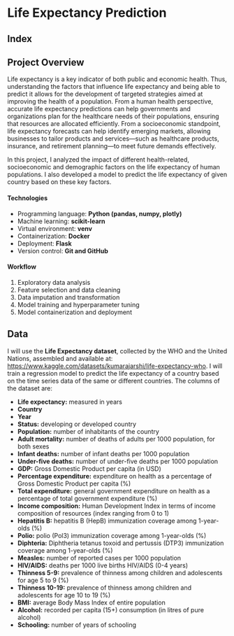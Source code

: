 # Life Expectancy Prediction

## Index


## Project Overview

Life expectancy is a key indicator of both public and economic health. Thus, understanding the factors that influence life expectancy and being able to predict it allows for the development of targeted strategies aimed at improving the health of a population. From a human health perspective, accurate life expectancy predictions can help governments and organizations plan for the healthcare needs of their populations, ensuring that resources are allocated efficiently. From a socioeconomic standpoint, life expectancy forecasts can help identify emerging markets, allowing businesses to tailor products and services&mdash;such as healthcare products, insurance, and retirement planning&mdash;to meet future demands effectively.

In this project, I analyzed the impact of different health-related, socioeconomic and demographic factors on the life expectancy of human populations. I also developed a model to predict the life expectancy of given country based on these key factors.

#### Technologies

* Programming language: **Python (pandas, numpy, plotly)**
* Machine learning: **scikit-learn**
* Virtual environment: **venv**
* Containerization: **Docker**
* Deployment: **Flask**
* Version control: **Git and GitHub**

#### Workflow

1. Exploratory data analysis
2. Feature selection and data cleaning
3. Data imputation and transformation
4. Model training and hyperparameter tuning
5. Model containerization and deployment

## Data

I will use the **Life Expectancy dataset**, collected by the WHO and the United Nations, assembled and available at: https://www.kaggle.com/datasets/kumarajarshi/life-expectancy-who. I will train a regression model to predict the life expectancy of a country based on the time series data of the same or different countries. The columns of the dataset are:

* **Life expectancy:** measured in years
* **Country**
* **Year**
* **Status:** developing or developed country
* **Population:** number of inhabitants of the country
* **Adult mortality:** number of deaths of adults per 1000 population, for both sexes
* **Infant deaths:** number of infant deaths per 1000 population
* **Under-five deaths:** number of under-five deaths per 1000 population
* **GDP:** Gross Domestic Product per capita (in USD)
* **Percentage expenditure:** expenditure on health as a percentage of Gross Domestic Product per capita (%)
* **Total expenditure:** general government expenditure on health as a percentage of total government expenditure (%)
* **Income composition:** Human Development Index in terms of income composition of resources (index ranging from 0 to 1)
* **Hepatitis B:** hepatitis B (HepB) immunization coverage among 1-year-olds (%)
* **Polio:** polio (Pol3) immunization coverage among 1-year-olds (%)
* **Diphteria:** Diphtheria tetanus toxoid and pertussis (DTP3) immunization coverage among 1-year-olds (%)
* **Measles:** number of reported cases per 1000 population
* **HIV/AIDS:** deaths per 1000 live births HIV/AIDS (0-4 years)
* **Thinness 5-9:** prevalence of thinness among children and adolescents for age 5 to 9 (%)
* **Thinness 10-19:** prevalence of thinness among children and adolescents for age 10 to 19 (%)
* **BMI:** average Body Mass Index of entire population
* **Alcohol:** recorded per capita (15+) consumption (in litres of pure alcohol)
* **Schooling:** number of years of schooling
